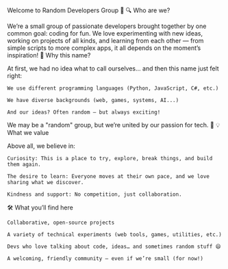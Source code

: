 Welcome to Random Developers Group 👋
🔍 Who are we?

We’re a small group of passionate developers brought together by one common goal: coding for fun. We love experimenting with new ideas, working on projects of all kinds, and learning from each other — from simple scripts to more complex apps, it all depends on the moment’s inspiration!
🤔 Why this name?

At first, we had no idea what to call ourselves… and then this name just felt right:

    We use different programming languages (Python, JavaScript, C#, etc.)

    We have diverse backgrounds (web, games, systems, AI...)

    And our ideas? Often random — but always exciting!

We may be a "random" group, but we’re united by our passion for tech. 🎯
💡 What we value

Above all, we believe in:

    Curiosity: This is a place to try, explore, break things, and build them again.

    The desire to learn: Everyone moves at their own pace, and we love sharing what we discover.

    Kindness and support: No competition, just collaboration.

🛠️ What you’ll find here

    Collaborative, open-source projects

    A variety of technical experiments (web tools, games, utilities, etc.)

    Devs who love talking about code, ideas… and sometimes random stuff 😄

    A welcoming, friendly community — even if we’re small (for now!)
